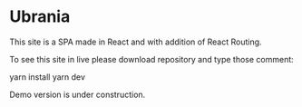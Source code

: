 # Ubrania
This site is a SPA made in React and with addition of React Routing.

To see this site in live please download repository and type those comment:

yarn install
yarn dev


Demo version is under construction.
